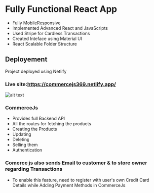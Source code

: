 # Fully Functional React App

- Fully MobileResponsive<br/>
- Implemented Advanced React and JavaScripts<br/>
- Used Stripe for Cardless Transactions<br/>
- Created Inteface using Material UI<br/>
- React Scalable Folder Structure<br/>

## Deployement

Project deployed using Netlify

### Live site:https://commercejs369.netlify.app/


![alt text](https://scalemyhustle.com/wp-content/uploads/2021/10/istockphoto-1249219777-612x612-1.jpg)




### CommerceJs

- Provides full Backend API<br/>
- All the routes for fetching the products<br/>
- Creating the Products<br/>
- Updating<br/>
- Deleting<br/>
- Selling them<br/> 
- Authentication<br/>

### Comerce js also sends Email to customer & to store owner regarding Transactions
- To enable this feature, need to register with user's own Credit Card Details while Adding Payment Methods in CommerceJs

